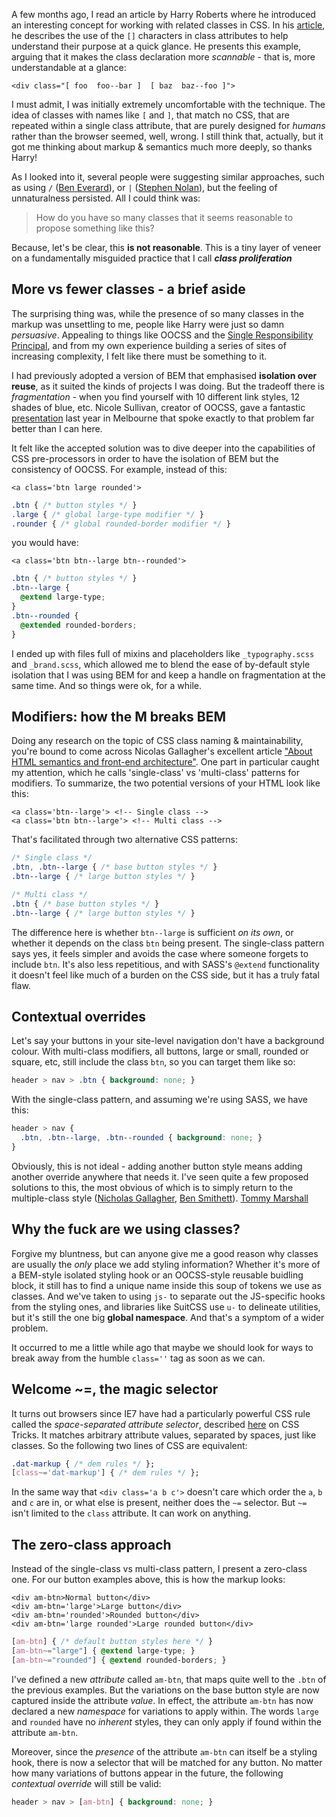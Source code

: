 A few months ago, I read an article by Harry Roberts where he introduced an interesting concept for working with related classes in CSS. In his [article](http://csswizardry.com/2014/05/grouping-related-classes-in-your-markup/), he describes the use of the `[]` characters in class attributes to help understand their purpose at a quick glance. He presents this example, arguing that it makes the class declaration more *scannable* - that is, more understandable at a glance:

````markup
<div class="[ foo  foo--bar ]  [ baz  baz--foo ]">
````

I must admit, I was initially extremely uncomfortable with the technique. The idea of classes with names like `[` and `]`, that match no CSS, that are repeated within a single class attribute, that are purely designed for *humans* rather than the browser seemed, well, wrong. I still think that, actually, but it got me thinking about markup & semantics much more deeply, so thanks Harry!

As I looked into it, several people were suggesting similar approaches, such as using `/`&nbsp;([Ben Everard](http://beneverard.co.uk/blog/using-slashes-within-the-html-class-attribute/)), or `|`&nbsp;([Stephen Nolan](https://twitter.com/sn0lan/status/439384690680942592)), but the feeling of unnaturalness persisted. All I could think was:

> How do you have so many classes that it seems reasonable to propose something like this?

Because, let's be clear, this **is not reasonable**. This is a tiny layer of veneer on a fundamentally misguided practice that I call ***class proliferation***

## More vs fewer classes - a brief aside

The surprising thing was, while the presence of so many classes in the markup was unsettling to me, people like Harry were just so damn *persuasive*. Appealing to things like OOCSS and the [Single Responsibility Principal](http://csswizardry.com/2012/04/the-single-responsibility-principle-applied-to-css/), and from my own experience building a series of sites of increasing complexity, I felt like there must be something to it.

I had previously adopted a version of BEM that emphasised **isolation over reuse**, as it suited the kinds of projects I was doing. But the tradeoff there is *fragmentation* - when you find yourself with 10 different link styles, 12 shades of blue, etc. Nicole Sullivan, creator of OOCSS, gave a fantastic [presentation](https://www.youtube.com/watch?v=0NDyopLKE1w) last year in Melbourne that spoke exactly to that problem far better than I can here.

It felt like the accepted solution was to dive deeper into the capabilities of CSS pre-processors in order to have the isolation of BEM but the consistency of OOCSS. For example, instead of this:

```markup
<a class='btn large rounded'>
```
```css
.btn { /* button styles */ }
.large { /* global large-type modifier */ }
.rounder { /* global rounded-border modifier */ }
```

you would have:

```markup
<a class='btn btn--large btn--rounded'>
```
```css
.btn { /* button styles */ }
.btn--large {
  @extend large-type;
}
.btn--rounded {
  @extended rounded-borders;
}
```

I ended up with files full of mixins and placeholders like `_typography.scss` and `_brand.scss`, which allowed me to blend the ease of by-default style isolation that I was using BEM for and keep a handle on fragmentation at the same time. And so things were ok, for a while.

## Modifiers: how the M breaks BEM

Doing any research on the topic of CSS class naming & maintainability, you're bound to come across Nicolas Gallagher's excellent article ["About HTML semantics and front-end architecture"](http://nicolasgallagher.com/about-html-semantics-front-end-architecture/). One part in particular caught my attention, which he calls 'single-class' vs 'multi-class' patterns for modifiers. To summarize, the two potential versions of your HTML look like this:

```markup
<a class='btn--large'> <!-- Single class -->
<a class='btn btn--large'> <!-- Multi class -->
```

That's facilitated through two alternative CSS patterns:

```css
/* Single class */
.btn, .btn--large { /* base button styles */ }
.btn--large { /* large button styles */ }

/* Multi class */
.btn { /* base button styles */ }
.btn--large { /* large button styles */ }
```

The difference here is whether `btn--large` is sufficient *on its own*, or whether it depends on the class `btn` being present. The single-class pattern says yes, it feels simpler and avoids the case where someone forgets to include `btn`. It's also less repetitious, and with SASS's `@extend` functionality it doesn't feel like much of a burden on the CSS side, but it has a truly fatal flaw.

## Contextual overrides

Let's say your buttons in your site-level navigation don't have a background colour. With multi-class modifiers, all buttons, large or small, rounded or square, etc, still include the class `btn`, so you can target them like so:

```css
header > nav > .btn { background: none; }
```

With the single-class pattern, and assuming we're using SASS, we have this:

```css
header > nav {
  .btn, .btn--large, .btn--rounded { background: none; }
}
```

Obviously, this is not ideal - adding another button style means adding another override anywhere that needs it. I've seen quite a few proposed solutions to this, the most obvious of which is to simply return to the multiple-class style ([Nicholas Gallagher](http://nicolasgallagher.com/about-html-semantics-front-end-architecture/), [Ben Smithett](http://bensmithett.com/bem-modifiers-multiple-classes-vs-extend/)). [Tommy Marshall](http://viget.com/extend/bem-multiple-modifiers-and-experimenting-with-attribute-selectors) 

## Why the fuck are we using classes?

Forgive my bluntness, but can anyone give me a good reason why classes are usually the *only* place we add styling information? Whether it's more of a BEM-style isolated styling hook or an OOCSS-style reusable buidling block, it still has to find a unique name inside this soup of tokens we use as classes. And we've taken to using `js-` to separate out the JS-specific hooks from the styling ones, and libraries like SuitCSS use `u-` to delineate utilities, but it's still the one big **global namespace**. And that's a symptom of a wider problem.

It occurred to me a little while ago that maybe we should look for ways to break away from the humble `class=''` tag as soon as we can.

## Welcome ~=, the magic selector

It turns out browsers since IE7 have had a particularly powerful CSS rule called the *space-separated attribute selector*, described [here](http://css-tricks.com/attribute-selectors/#rel-space) on CSS Tricks. It matches arbitrary attribute values, separated by spaces, just like classes. So the following two lines of CSS are equivalent:

```css
.dat-markup { /* dem rules */ };
[class~='dat-markup'] { /* dem rules */ };
```

In the same way that `<div class='a b c'>` doesn't care which order the `a`, `b` and `c` are in, or what else is present, neither does the `~=` selector. But `~=` isn't limited to the `class` attribute. It can work on anything.

## The zero-class approach

Instead of the single-class vs multi-class pattern, I present a zero-class one. For our button examples above, this is how the markup looks:

```markup
<div am-btn>Normal button</div>
<div am-btn='large'>Large button</div>
<div am-btn='rounded'>Rounded button</div>
<div am-btn='large rounded'>Large rounded button</div>
```
``` css
[am-btn] { /* default button styles here */ }
[am-btn~="large"] { @extend large-type; }
[am-btn~="rounded"] { @extend rounded-borders; }
```

I've defined a new *attribute* called `am-btn`, that maps quite well to the `.btn` of the previous examples. But the variations on the base button style are now captured inside the attribute *value*. In effect, the attribute `am-btn` has now declared a new *namespace* for variations to apply within. The words `large` and `rounded` have no *inherent* styles, they can only apply if found within the attribute `am-btn`.

Moreover, since the *presence* of the attribute `am-btn` can itself be a styling hook, there is now a selector that will be matched for any button. No matter how many variations of buttons appear in the future, the following *contextual override* will still be valid:

```css
header > nav > [am-btn] { background: none; }
```

